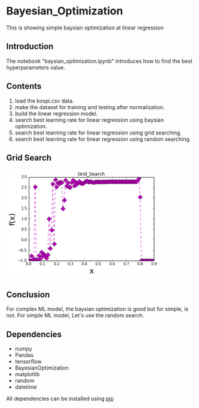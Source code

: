 # Bayesian_Optimization
This is showing simple baysian optimization at linear regression

## Introduction
The notebook "baysian_optimization.ipynb" introduces how to find the best hyperparameters value.

## Contents
1. load the kospi.csv data.
2. make the dataset for training and testing after normalization.
3. build the linear regression model.
4. search best learning rate for linear regression using baysian optimization.
5. search best learning rate for linear regression using grid searching.
6. search best learning rate for linear regression using random searching.
## Grid Search
![Grid_searching_screenshot](./Grid_search.png)
## Conclusion
For complex ML model, the baysian optimization is good but for simple, is not.
For simple ML model, Let's use the random search.

## Dependencies
* numpy
* Pandas
* tensorflow
* BayesianOptimization
* matplotlib
* random
* datetime

All dependencies can be installed using [pip](https://pip.pypa.io/en/stable/)
